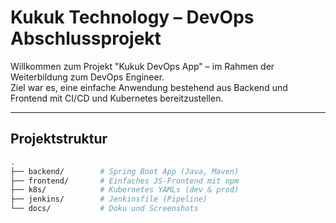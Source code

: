 #  Kukuk Technology – DevOps Abschlussprojekt

Willkommen zum Projekt "Kukuk DevOps App" – im Rahmen der Weiterbildung zum DevOps Engineer.  
Ziel war es, eine einfache Anwendung bestehend aus Backend und Frontend mit CI/CD und Kubernetes bereitzustellen.

---

##  Projektstruktur

```bash
.
├── backend/        # Spring Boot App (Java, Maven)
├── frontend/       # Einfaches JS-Frontend mit npm
├── k8s/            # Kubernetes YAMLs (dev & prod)
├── jenkins/        # Jenkinsfile (Pipeline)
└── docs/           # Doku und Screenshots
